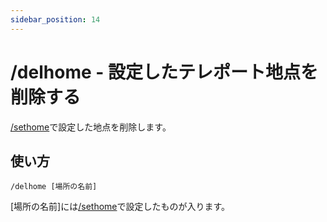 ```yaml
---
sidebar_position: 14
---
```


# /delhome - 設定したテレポート地点を削除する

[/sethome](sethome)で設定した地点を削除します。

## 使い方

```/delhome [場所の名前]```

[場所の名前]には[/sethome](sethome)で設定したものが入ります。
